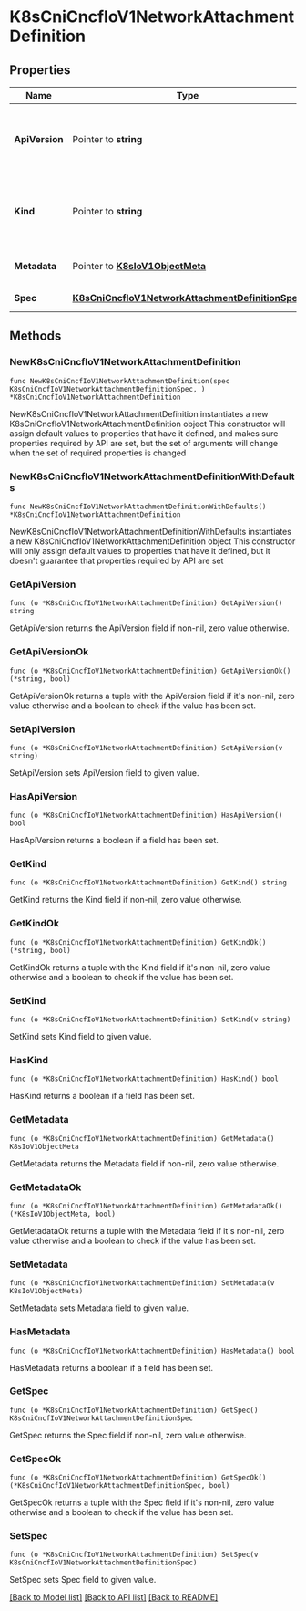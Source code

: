 # K8sCniCncfIoV1NetworkAttachmentDefinition

## Properties

Name | Type | Description | Notes
------------ | ------------- | ------------- | -------------
**ApiVersion** | Pointer to **string** | APIVersion defines the versioned schema of this representation of an object. Servers should convert recognized schemas to the latest internal value, and may reject unrecognized values. More info: https://git.k8s.io/community/contributors/devel/sig-architecture/api-conventions.md#resources | [optional] 
**Kind** | Pointer to **string** | Kind is a string value representing the REST resource this object represents. Servers may infer this from the endpoint the client submits requests to. Cannot be updated. In CamelCase. More info: https://git.k8s.io/community/contributors/devel/sig-architecture/api-conventions.md#types-kinds | [optional] 
**Metadata** | Pointer to [**K8sIoV1ObjectMeta**](K8sIoV1ObjectMeta.md) |  | [optional] [default to {}]
**Spec** | [**K8sCniCncfIoV1NetworkAttachmentDefinitionSpec**](K8sCniCncfIoV1NetworkAttachmentDefinitionSpec.md) |  | [default to {}]

## Methods

### NewK8sCniCncfIoV1NetworkAttachmentDefinition

`func NewK8sCniCncfIoV1NetworkAttachmentDefinition(spec K8sCniCncfIoV1NetworkAttachmentDefinitionSpec, ) *K8sCniCncfIoV1NetworkAttachmentDefinition`

NewK8sCniCncfIoV1NetworkAttachmentDefinition instantiates a new K8sCniCncfIoV1NetworkAttachmentDefinition object
This constructor will assign default values to properties that have it defined,
and makes sure properties required by API are set, but the set of arguments
will change when the set of required properties is changed

### NewK8sCniCncfIoV1NetworkAttachmentDefinitionWithDefaults

`func NewK8sCniCncfIoV1NetworkAttachmentDefinitionWithDefaults() *K8sCniCncfIoV1NetworkAttachmentDefinition`

NewK8sCniCncfIoV1NetworkAttachmentDefinitionWithDefaults instantiates a new K8sCniCncfIoV1NetworkAttachmentDefinition object
This constructor will only assign default values to properties that have it defined,
but it doesn't guarantee that properties required by API are set

### GetApiVersion

`func (o *K8sCniCncfIoV1NetworkAttachmentDefinition) GetApiVersion() string`

GetApiVersion returns the ApiVersion field if non-nil, zero value otherwise.

### GetApiVersionOk

`func (o *K8sCniCncfIoV1NetworkAttachmentDefinition) GetApiVersionOk() (*string, bool)`

GetApiVersionOk returns a tuple with the ApiVersion field if it's non-nil, zero value otherwise
and a boolean to check if the value has been set.

### SetApiVersion

`func (o *K8sCniCncfIoV1NetworkAttachmentDefinition) SetApiVersion(v string)`

SetApiVersion sets ApiVersion field to given value.

### HasApiVersion

`func (o *K8sCniCncfIoV1NetworkAttachmentDefinition) HasApiVersion() bool`

HasApiVersion returns a boolean if a field has been set.

### GetKind

`func (o *K8sCniCncfIoV1NetworkAttachmentDefinition) GetKind() string`

GetKind returns the Kind field if non-nil, zero value otherwise.

### GetKindOk

`func (o *K8sCniCncfIoV1NetworkAttachmentDefinition) GetKindOk() (*string, bool)`

GetKindOk returns a tuple with the Kind field if it's non-nil, zero value otherwise
and a boolean to check if the value has been set.

### SetKind

`func (o *K8sCniCncfIoV1NetworkAttachmentDefinition) SetKind(v string)`

SetKind sets Kind field to given value.

### HasKind

`func (o *K8sCniCncfIoV1NetworkAttachmentDefinition) HasKind() bool`

HasKind returns a boolean if a field has been set.

### GetMetadata

`func (o *K8sCniCncfIoV1NetworkAttachmentDefinition) GetMetadata() K8sIoV1ObjectMeta`

GetMetadata returns the Metadata field if non-nil, zero value otherwise.

### GetMetadataOk

`func (o *K8sCniCncfIoV1NetworkAttachmentDefinition) GetMetadataOk() (*K8sIoV1ObjectMeta, bool)`

GetMetadataOk returns a tuple with the Metadata field if it's non-nil, zero value otherwise
and a boolean to check if the value has been set.

### SetMetadata

`func (o *K8sCniCncfIoV1NetworkAttachmentDefinition) SetMetadata(v K8sIoV1ObjectMeta)`

SetMetadata sets Metadata field to given value.

### HasMetadata

`func (o *K8sCniCncfIoV1NetworkAttachmentDefinition) HasMetadata() bool`

HasMetadata returns a boolean if a field has been set.

### GetSpec

`func (o *K8sCniCncfIoV1NetworkAttachmentDefinition) GetSpec() K8sCniCncfIoV1NetworkAttachmentDefinitionSpec`

GetSpec returns the Spec field if non-nil, zero value otherwise.

### GetSpecOk

`func (o *K8sCniCncfIoV1NetworkAttachmentDefinition) GetSpecOk() (*K8sCniCncfIoV1NetworkAttachmentDefinitionSpec, bool)`

GetSpecOk returns a tuple with the Spec field if it's non-nil, zero value otherwise
and a boolean to check if the value has been set.

### SetSpec

`func (o *K8sCniCncfIoV1NetworkAttachmentDefinition) SetSpec(v K8sCniCncfIoV1NetworkAttachmentDefinitionSpec)`

SetSpec sets Spec field to given value.



[[Back to Model list]](../README.md#documentation-for-models) [[Back to API list]](../README.md#documentation-for-api-endpoints) [[Back to README]](../README.md)


